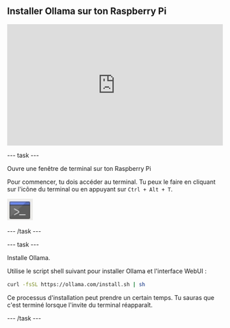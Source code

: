 ## Installer Ollama sur ton Raspberry Pi

<html>
  <div style="position: relative; overflow: hidden; padding-top: 56.25%;">
    <iframe style="position: absolute; top: 0; left: 0; right: 0; width: 100%; height: 100%; border: none;" src="https://www.youtube.com/embed/OwuPZYmbYsg?rel=0&cc_load_policy=1" allowfullscreen allow="accelerometer; autoplay; clipboard-write; encrypted-media; gyroscope; picture-in-picture; web-share">
    </iframe>
  </div>
</html>

\--- task ---

Ouvre une fenêtre de terminal sur ton Raspberry Pi

Pour commencer, tu dois accéder au terminal. Tu peux le faire en cliquant sur l'icône du terminal ou en appuyant sur `Ctrl + Alt + T`.

![Icône d'une fenêtre de terminal sur un arrière-plan gris, avec une barre de titre bleue en haut et un symbole d'invite de commande blanc au centre.](images/terminal.png)

\--- /task ---

\--- task ---

Installe Ollama.

Utilise le script shell suivant pour installer Ollama et l'interface WebUI :

```sh
curl -fsSL https://ollama.com/install.sh | sh
```

Ce processus d'installation peut prendre un certain temps. Tu sauras que c'est terminé lorsque l'invite du terminal réapparaît.

\--- /task ---
